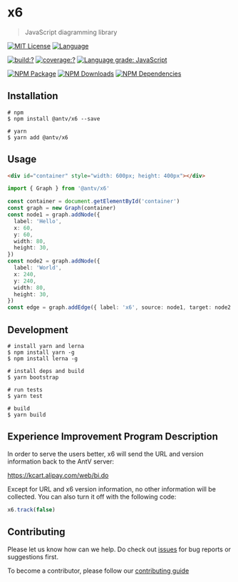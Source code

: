 # x6

> JavaScript diagramming library

[![MIT License](https://img.shields.io/badge/license-MIT_License-green.svg?style=flat-square)](https://github.com/antvis/x6/blob/master/LICENSE)
[![Language](https://img.shields.io/badge/language-typescript-blue.svg?style=flat-square)](https://www.typescriptlang.org)

[![build:?](https://img.shields.io/travis/antvis/x6.svg?style=flat-square)](https://travis-ci.org/antvis/x6)
[![coverage:?](https://img.shields.io/coveralls/antvis/x6/master.svg?style=flat-square)](https://coveralls.io/github/antvis/x6)
[![Language grade: JavaScript](https://img.shields.io/lgtm/grade/javascript/g/antvis/x6.svg?logo=lgtm&style=flat-square)](https://lgtm.com/projects/g/antvis/x6/context:javascript)

[![NPM Package](https://img.shields.io/npm/v/@antv/x6.svg?style=flat-square)](https://www.npmjs.com/package/@antv/x6)
[![NPM Downloads](http://img.shields.io/npm/dm/@antv/x6.svg?style=flat-square)](https://www.npmjs.com/package/@antv/x6)
[![NPM Dependencies](https://img.shields.io/david/antvis/x6?path=packages%2Fx6&style=flat-square)](https://www.npmjs.com/package/@antv/x6)

## Installation

```shell
# npm
$ npm install @antv/x6 --save

# yarn
$ yarn add @antv/x6
```

## Usage

```html
<div id="container" style="width: 600px; height: 400px"></div>
```

```ts
import { Graph } from '@antv/x6'

const container = document.getElementById('container')
const graph = new Graph(container)
const node1 = graph.addNode({
  label: 'Hello',
  x: 60,
  y: 60,
  width: 80,
  height: 30,
})
const node2 = graph.addNode({
  label: 'World',
  x: 240,
  y: 240,
  width: 80,
  height: 30,
})
const edge = graph.addEdge({ label: 'x6', source: node1, target: node2 })
```

## Development

```shell
# install yarn and lerna
$ npm install yarn -g
$ npm install lerna -g

# install deps and build
$ yarn bootstrap

# run tests
$ yarn test

# build 
$ yarn build
```

## Experience Improvement Program Description

In order to serve the users better, x6 will send the URL and version information back to the AntV server:

https://kcart.alipay.com/web/bi.do

Except for URL and x6 version information, no other information will be collected. You can also turn it off with the following code:

```ts
x6.track(false)
```

## Contributing

Please let us know how can we help. Do check out [issues](https://github.com/antvis/x6/issues) for bug reports or suggestions first.

To become a contributor, please follow our [contributing guide](https://github.com/antvis/x6/blob/master/CONTRIBUTING.md)
